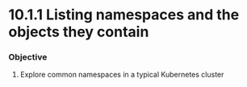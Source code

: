 # 10.1.1 Listing namespaces and the objects they contain


### Objective

1. Explore common namespaces in a typical Kubernetes cluster
